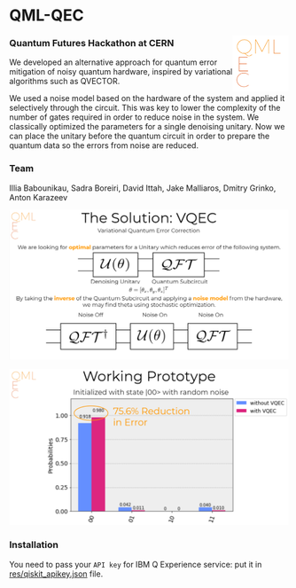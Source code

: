 # QML-QEC

<img src="img/QML-QEC.png" width='20%' align='right'>

### Quantum Futures Hackathon at CERN

We developed an alternative approach for quantum error mitigation of noisy quantum hardware, inspired by variational algorithms such as QVECTOR. 

We used a noise model based on the hardware of the system and applied it selectively through the circuit. This was key to lower the complexity of the number of gates required in order to reduce noise in the system. We classically optimized the parameters for a single denoising unitary. Now we can place the unitary before the quantum circuit in order to prepare the quantum data so the errors from noise are reduced. 

### Team
Illia Babounikau, Sadra Boreiri, David Ittah, Jake Malliaros, Dmitry Grinko, Anton Karazeev 

![](img/VQECSlide.png)

![](img/HistogramSlide.png)

### Installation

You need to pass your `API key` for IBM Q Experience service: put it in [res/qiskit_apikey.json](res/qiskit_apikey.json) file.
